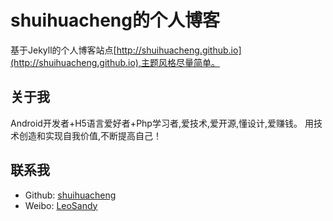 # shuihuacheng的个人博客

基于Jekyll的个人博客站点[http://shuihuacheng.github.io](http://shuihuacheng.github.io),主题风格尽量简单。
    
## 关于我

Android开发者+H5语言爱好者+Php学习者,爱技术,爱开源,懂设计,爱赚钱。
用技术创造和实现自我价值,不断提高自己！

## 联系我

* Github: [shuihuacheng](https://github.com/shuihuacheng.github.io)
* Weibo: [LeoSandy](http://weibo.com/LeoSHC)
